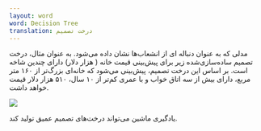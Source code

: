 ```yaml
---
layout: word
word: Decision Tree
translation: درخت تصمیم
---
```


مدلی که به عنوان دنباله ای از انشعاب‌ها نشان داده می‌شود. به عنوان مثال، درخت تصمیم‌ ساده‌سازی‌شده زیر برای پیش‌بینی قیمت خانه ( هزار دلار) دارای چندین شاخه است. بر اساس این درخت تصمیم، پیش‌بینی می‌شود که خانه‌ای بزرگ‌تر از ۱۶۰ متر مربع، دارای بیش از سه اتاق خواب و با عمری کم‌تر از ۱۰ سال، ۵۱۰ هزار دلار قیمت خواهد داشت.

![](/assets/img/decisiontree.svg)

یادگیری ماشین می‌تواند درخت‌های تصمیم عمیق تولید کند.

